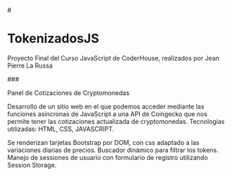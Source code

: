 #<h1>TokenizadosJS</h1>

<p>Proyecto Final del Curso JavaScript de CoderHouse, realizados por Jean Pierre La Russa</p>
###<p>Panel de Cotizaciones de Cryptomonedas</p>

Desarrollo de un sitio web en el que podemos acceder mediante las funciones asincronas de JavaScript a una API de Coingecko que nos permite tener las cotizaciones actualizada de cryptomonedas. Tecnologías utilizadas: HTML, CSS, JAVASCRIPT.

<p>Se renderizan tarjetas Bootstrap por DOM, con css adaptado a las variaciones diarias de precios.
Buscador dinámico para filtrar los tokens.
Manejo de sessiones de usuario con formulario de registro utilizando Session Storage.</p>